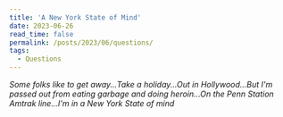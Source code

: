 ```yaml
---
title: 'A New York State of Mind'
date: 2023-06-26
read_time: false
permalink: /posts/2023/06/questions/
tags:
  - Questions
---
```


*Some folks like to get away...Take a holiday...Out in Hollywood...But I'm passed out from eating garbage and doing heroin...On the Penn Station Amtrak line...I'm in a New York State of mind*

